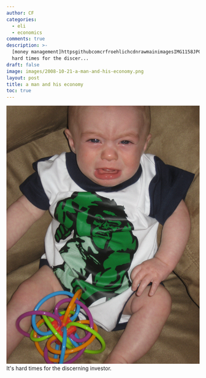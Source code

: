 ```yaml
---
author: CF
categories:
  - eli
  - economics
comments: true
description: >-
  [money management]httpsgithubcomcrfroehlichcdnrawmainimagesIMG1158JPG It's
  hard times for the discer...
draft: false
image: images/2008-10-21-a-man-and-his-economy.png
layout: post
title: a man and his economy
toc: true
---
```

    
![money management](https://github.com/crfroehlich/cdn/raw/main/images/IMG_1158.JPG) It's hard times for the discerning investor.    
